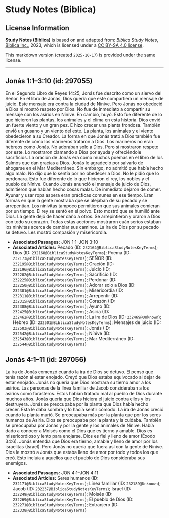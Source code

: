 # Study Notes (Biblica)

## License Information

**Study Notes (Biblica)** is based on and adapted from: _Biblica Study Notes_, [Biblica Inc.](https://www.biblica.com/), 2023, which is licensed under a [CC BY-SA 4.0 license](https://creativecommons.org/licenses/by-sa/4.0/legalcode.en).

This markdown version (created `2025-10-17`) is provided under the same license.



--------------------------------

## Jonás 1:1–3:10 (id: 297055)

En el Segundo Libro de Reyes 14:25, Jonás fue descrito como un siervo del Señor. En el libro de Jonás, Dios quería que este compartiera un mensaje de juicio. Este mensaje era contra la ciudad de Nínive. Pero Jonás no obedeció a Dios ni mostró respeto por Dios. No fue de inmediato a compartir su mensaje con los asirios en Nínive. En cambio, huyó. Esto fue diferente de lo que hicieron las plantas, los animales y el clima en esta historia. Dios envió un fuerte viento y un gran pez. E hizo crecer una planta frondosa. También envió un gusano y un viento del este. La planta, los animales y el viento obedecieron a su Creador. La forma en que Jonás trató a Dios también fue diferente de cómo los marineros trataron a Dios. Los marineros no eran hebreos como Jonás. No adoraban solo a Dios. Pero sí mostraron respeto por este. Lo mostraron clamando a Dios por ayuda y ofreciéndole sacrificios. La oración de Jonás era como muchos poemas en el libro de los Salmos que dan gracias a Dios. Jonás le agradeció por salvarlo de ahogarse en el Mar Mediterráneo. Sin embargo, no admitió que había hecho algo malo. No dijo que lo sentía por no obedecer a Dios. No le pidió que lo perdonara. Esto fue diferente de lo que hicieron el rey, los nobles y el pueblo de Nínive. Cuando Jonás anunció el mensaje de juicio de Dios, admitieron que habían hecho cosas malas. De inmediato dejaron de comer. Ayunar y usar ropa áspera eran prácticas comunes en ese tiempo. Eran formas en que la gente mostraba que se alejaban de su pecado y se arrepentían. Los ninivitas tampoco permitieron que sus animales comieran por un tiempo. El rey se sentó en el polvo. Esto mostró que se humilló ante Dios. La gente dejó de hacer daño a otros. Se arrepintieron y oraron a Dios con todo su corazón. Todas estas acciones mostraron cuán serios estaban los ninivitas acerca de cambiar sus caminos. La ira de Dios por su pecado se detuvo. Les mostró compasión y misericordia.

* **Associated Passages:** JON 1:1–JON 3:10
* **Associated Articles:** Pecado (ID: `232164@BiblicaStudyNotesKeyTerms`); Dios (ID: `232168@BiblicaStudyNotesKeyTerms`); Poema (ID: `232173@BiblicaStudyNotesKeyTerms`); SEÑOR (ID: `232195@BiblicaStudyNotesKeyTerms`); Oración (ID: `232196@BiblicaStudyNotesKeyTerms`); Juicio (ID: `232202@BiblicaStudyNotesKeyTerms`); Sacrificio (ID: `232225@BiblicaStudyNotesKeyTerms`); Perdonar (ID: `232250@BiblicaStudyNotesKeyTerms`); Adorar solo a Dios (ID: `232301@BiblicaStudyNotesKeyTerms`); Misericordia (ID: `232311@BiblicaStudyNotesKeyTerms`); Arrepentir (ID: `232315@BiblicaStudyNotesKeyTerms`); Corazón (ID: `232388@BiblicaStudyNotesKeyTerms`); Ayuno (ID: `232425@BiblicaStudyNotesKeyTerms`); Asiria (ID: `232462@BiblicaStudyNotesKeyTerms`); La ira de Dios (ID: `232469@Unknown`); Hebreo (ID: `232501@BiblicaStudyNotesKeyTerms`); Mensajes de juicio (ID: `232503@BiblicaStudyNotesKeyTerms`); Jonás (ID: `232542@BiblicaStudyNotesKeyTerms`); Nínive (ID: `232543@BiblicaStudyNotesKeyTerms`); Mar Mediterráneo (ID: `232544@BiblicaStudyNotesKeyTerms`)

## Jonás 4:1–11 (id: 297056)

La ira de Jonás comenzó cuando la ira de Dios se detuvo. Él pensó que tenía razón al estar enojado. Creyó que Dios estaba equivocado al dejar de estar enojado. Jonás no quería que Dios mostrara su tierno amor a los asirios. Las personas de la línea familiar de Jacob consideraban a los asirios como forasteros. Estos habían tratado mal al pueblo de Dios durante muchos años. Jonás quería que Dios hiciera el juicio contra ellos y los destruyera. Jonás se preocupaba por la planta que Dios había hecho crecer. Esta le daba sombra y lo hacía sentir cómodo. La ira de Jonás creció cuando la planta murió. Se preocupaba más por la planta que por los seres humanos de Asiria. Dios se preocupaba por la planta y la cuidaba. También se preocupaba por Jonás y por la gente y los animales de Nínive. Había dado a conocer a Moisés como el Dios que es tierno y amable. Dios es misericordioso y lento para enojarse. Dios es fiel y lleno de amor (Éxodo 34:6\). Jonás entendía que Dios era tierno, amable y lleno de amor por los israelitas (Israel). Pero Jonás no quería que fuera así con la gente de Nínive. Dios le mostró a Jonás que estaba lleno de amor por todo y todos los que creó. Esto incluía a aquellos que el pueblo de Dios consideraba sus enemigos.

* **Associated Passages:** JON 4:1–JON 4:11
* **Associated Articles:** Seres humanos (ID: `232171@BiblicaStudyNotesKeyTerms`); Línea familiar (ID: `232189@Unknown`); Jacob (ID: `232237@BiblicaStudyNotesKeyTerms`); Israel (ID: `232249@BiblicaStudyNotesKeyTerms`); Moisés (ID: `232269@BiblicaStudyNotesKeyTerms`); El pueblo de Dios (ID: `232271@BiblicaStudyNotesKeyTerms`); Extranjero  (ID: `232338@BiblicaStudyNotesKeyTerms`)

